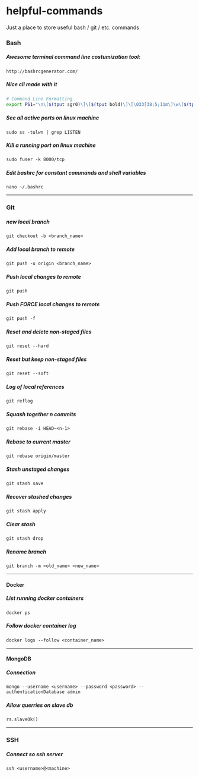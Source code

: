 # helpful-commands
Just a place to store useful bash / git / etc. commands

### Bash

##### Awesome terminal command line costumization tool:
`http://bashrcgenerator.com/`

##### Nice cli made with it
```sh
# Command Line Formatting
export PS1="\n\[$(tput sgr0)\]\[$(tput bold)\]\[\033[38;5;11m\]\w\[$(tput sgr0)\]\n \[$(tput sgr0)\]\[$(tput bold)\]\[\033[38;5;4m\]\\$\[$(tput sgr0)\] \[$(tput sgr0)\]"
```


##### See all active ports on linux machine
`sudo ss -tulwn | grep LISTEN`

##### Kill a running port on linux machine
`sudo fuser -k 8000/tcp`

##### Edit bashrc for constant commands and shell variables
`nano ~/.bashrc `

----

### Git

##### new local branch
`git checkout -b <branch_name>`

##### Add local branch to remote
`git push -u origin <branch_name>`

##### Push local changes to remote
`git push`

##### Push FORCE local changes to remote
`git push -f`

##### Reset and delete non-staged files
`git reset --hard`

##### Reset but keep non-staged files
`git reset --soft`

##### Log of local references
`git reflog`

##### Squash together n commits
`git rebase -i HEAD~<n-1>`

##### Rebase to current master
`git rebase origin/master`

##### Stash unstaged changes
`git stash save`

##### Recover stashed changes
`git stash apply`

##### Clear stash
`git stash drop`

##### Rename branch
`git branch -m <old_name> <new_name>`

----
#### Docker

##### List running docker containers
`docker ps`

##### Follow docker container log
`docker logs --follow <container_name>`

----
#### MongoDB

##### Connection
`mongo --username <username> --password <password> --authenticationDatabase admin`

##### Allow querries on slave db
`rs.slaveOk()`

----
### SSH
##### Connect so ssh server
`ssh <username>@<machine>`
